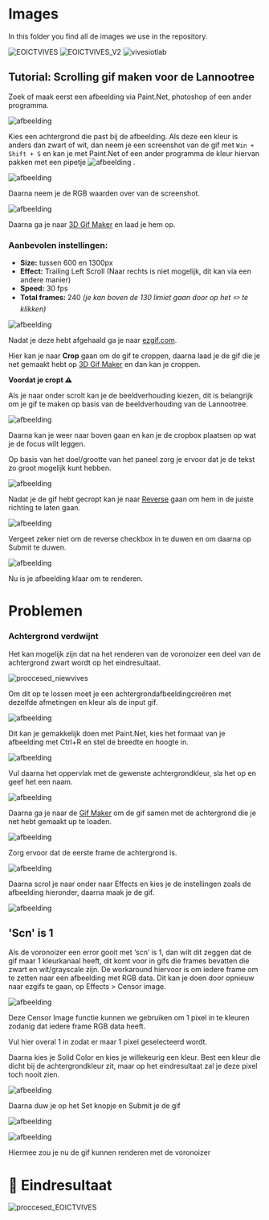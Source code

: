 # Images

In this folder you find all de images we use in the repository.

![EOICTVIVES](https://user-images.githubusercontent.com/71697142/222718432-d3345379-1384-4fd0-916a-3d61b71f73a9.gif)
![EOICTVIVES_V2](https://user-images.githubusercontent.com/71697142/221525904-182d7f6c-9854-4e3e-b6c9-7c4dd5f8f4ae.gif)
![vivesiotlab](https://user-images.githubusercontent.com/71697142/222718435-460f1383-9e7d-4f69-ad09-9166bd40633a.gif)

## Tutorial: Scrolling gif maken voor de Lannootree

Zoek of maak eerst een afbeelding via Paint.Net, photoshop of een ander programma.

![afbeelding](https://user-images.githubusercontent.com/71697142/222714019-9f902073-b4f4-4c79-9c31-6258a6381337.png)

Kies een achtergrond die past bij de afbeelding. Als deze een kleur is anders dan zwart of wit, dan neem je een screenshot van de gif met `Win + Shift + S` en kan je met Paint.Net of een ander programma de kleur hiervan pakken met een pipetje ![afbeelding](https://user-images.githubusercontent.com/71697142/222718234-54c56caa-4fdd-4f9d-950f-116a1297d8a0.png)
.

![afbeelding](https://user-images.githubusercontent.com/71697142/222717431-69e54bd5-0f7a-471c-bdfc-d4e05b26572e.png)

Daarna neem je de RGB waarden over van de screenshot.

![afbeelding](https://user-images.githubusercontent.com/71697142/222717708-11e4a0c2-17f8-4af0-826e-944b5b5e69ac.png)

Daarna ga je naar [3D Gif Maker](https://www.3dgifmaker.com/) en laad je hem op.

### Aanbevolen instellingen:

* **Size:** tussen 600 en 1300px
* **Effect:** Trailing Left Scroll (Naar rechts is niet mogelijk, dit kan via een andere manier)
* **Speed:** 30 fps
* **Total frames:** 240 *(je kan boven de 130 limiet gaan door op het :pencil2: te klikken)* 

![afbeelding](https://user-images.githubusercontent.com/71697142/222714649-1a840c32-9ea2-40ce-8e87-ffe39c1f93e2.png)

Nadat je deze hebt afgehaald ga je naar [ezgif.com](https://ezgif.com/crop).

Hier kan je naar **Crop** gaan om de gif te croppen, daarna laad je de gif die je net gemaakt hebt op [3D Gif Maker](https://www.3dgifmaker.com/) en dan kan je croppen.

**Voordat je cropt :warning:**

Als je naar onder scrolt kan je de beeldverhouding kiezen, dit is belangrijk om je gif te maken op basis van de beeldverhouding van de Lannootree.

![afbeelding](https://user-images.githubusercontent.com/71697142/222715023-10c9f088-8a11-4ebf-a816-1e306bb3b420.png)

Daarna kan je weer naar boven gaan en kan je de cropbox plaatsen op wat je de focus wilt leggen.

Op basis van het doel/grootte van het paneel zorg je ervoor dat je de tekst zo groot mogelijk kunt hebben.

![afbeelding](https://user-images.githubusercontent.com/71697142/222715064-7895e633-4623-45aa-a59e-e6f4944536f3.png)

Nadat je de gif hebt gecropt kan je naar [Reverse](https://ezgif.com/reverse) gaan om hem in de juiste richting te laten gaan. 

![afbeelding](https://user-images.githubusercontent.com/71697142/222715363-5f9cf180-9d65-446f-a5e7-54858e73a7dc.png)

Vergeet zeker niet om de reverse checkbox in te duwen en om daarna op Submit te duwen.

![afbeelding](https://user-images.githubusercontent.com/71697142/222715432-585ae60f-0b13-40ee-b8a6-cfab03fe3868.png)

Nu is je afbeelding klaar om te renderen.

# Problemen

### Achtergrond verdwijnt

Het kan mogelijk zijn dat na het renderen van de voronoizer een deel van de achtergrond zwart wordt op het eindresultaat. 

![proccesed_niewvives](https://user-images.githubusercontent.com/71697142/222732421-2565e661-f782-43c7-b4f4-64adf1443f22.gif)

Om dit op te lossen moet je een achtergrondafbeeldingcreëren met dezelfde afmetingen en kleur als de input gif.

![afbeelding](https://user-images.githubusercontent.com/71697142/222715847-28a2213a-6e89-428e-a92c-a95cdb696997.png)

Dit kan je gemakkelijk doen met Paint.Net, kies het formaat van je afbeelding met Ctrl+R en stel de breedte en hoogte in.

![afbeelding](https://user-images.githubusercontent.com/71697142/222716006-7ea98116-c2bb-4012-aefc-c9747ca9f633.png)

Vul daarna het oppervlak met de gewenste achtergrondkleur, sla het op en geef het een naam. 

![afbeelding](https://user-images.githubusercontent.com/71697142/222716056-b2f55209-9780-4be9-af33-6df3e8989618.png)

Daarna ga je naar de [Gif Maker](https://ezgif.com/maker) om de gif samen met de achtergrond die je net hebt gemaakt up te loaden. 

![afbeelding](https://user-images.githubusercontent.com/71697142/222716146-fbed0e8e-c323-42f9-9ac3-493c82bad516.png)

Zorg ervoor dat de eerste frame de achtergrond is. 

![afbeelding](https://user-images.githubusercontent.com/71697142/222716330-14501186-3035-41ad-9aa9-fcbba7c9b609.png)

Daarna scrol je naar onder naar Effects en kies je de instellingen zoals de afbeelding hieronder, daarna maak je de gif.

![afbeelding](https://user-images.githubusercontent.com/71697142/222716362-2aefa099-5b31-4400-926f-e41b4e1ae7b1.png)

## 'Scn' is 1

Als de voronoizer een error gooit met ‘scn’ is 1, dan wilt dit zeggen dat de gif maar 1 kleurkanaal heeft, dit komt voor in gifs die frames bevatten die zwart en wit/grayscale zijn. De workaround hiervoor is om iedere frame om te zetten naar een afbeelding met RGB data. Dit kan je doen door opnieuw naar ezgifs te gaan, op Effects > Censor image.

![afbeelding](https://user-images.githubusercontent.com/71697142/222716472-be03ec3f-1360-46cb-9c1c-36cf23676828.png)

Deze Censor Image functie kunnen we gebruiken om 1 pixel in te kleuren zodanig dat iedere frame RGB data heeft.

Vul hier overal 1 in zodat er maar 1 pixel geselecteerd wordt.

Daarna kies je Solid Color en kies je willekeurig een kleur. Best een kleur die dicht bij de achtergrondkleur zit, maar op het eindresultaat zal je deze pixel toch nooit zien.

![afbeelding](https://user-images.githubusercontent.com/71697142/222716585-0f27a27c-727f-4bad-ab79-4054c6f42262.png)

Daarna duw je op het Set knopje en Submit je de gif 

![afbeelding](https://user-images.githubusercontent.com/71697142/222716649-b67c937a-33e0-43a2-84ba-7352b3dd445b.png)


![afbeelding](https://user-images.githubusercontent.com/71697142/222716630-adb6be91-4532-47e5-b583-3754cc67f059.png)

Hiermee zou je nu de gif kunnen renderen met de voronoizer

# :tada: Eindresultaat

![proccesed_EOICTVIVES](https://user-images.githubusercontent.com/71697142/222732657-1092371b-28e6-4abd-bf72-599bd86a6f6e.gif)

